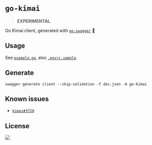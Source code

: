 # `go-kimai`

> **EXPERIMENTAL**

Go Kimai client, generated with [`go-swagger`](https://github.com/go-swagger/go-swagger) 🐢

## Usage

See [`example.go`](./example.go), also [`.envrc.sample`](./.envrc.example).

## Generate

`swagger generate client --skip-validation -f doc.json -A go-kimai`

## Known issues

- [`kimai#3720`](https://github.com/kimai/kimai/issues/3720)

## License

<a><img src="https://www.gnu.org/graphics/gplv3-with-text-136x68.png"/></a>
